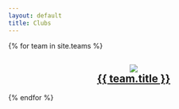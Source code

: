 ```yaml
---
layout: default
title: Clubs
---
```

{% for team in site.teams %}
  <div class="team">
  <h2 align="center"><a href="{{ team.url }}"> <img src="{{team.feature_image}}"> <br>{{ team.title }}</a>
  </h2>
  </div>
{% endfor %}
